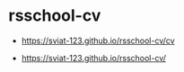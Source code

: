 # rsschool-cv

* https://sviat-123.github.io/rsschool-cv/cv

* https://sviat-123.github.io/rsschool-cv/